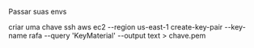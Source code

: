 
Passar suas envs

criar uma chave ssh
aws ec2 --region us-east-1  create-key-pair --key-name rafa --query 'KeyMaterial' --output text > chave.pem


